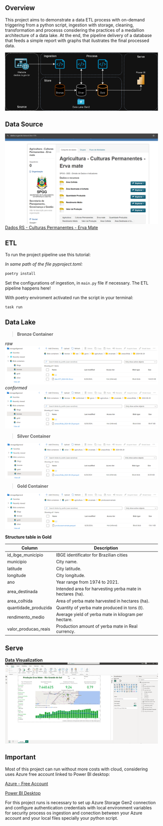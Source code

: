 ## Overview

This project aims to demonstrate a data ETL process with on-demand triggering from a python script, ingestion with storage, cleaning, transformation and processs considering the practices of a medallion architecture of a data lake. At the end, the pipeline delivery of a database that feeds a simple report with graphs that ilustrates the final processed data.

![Project Archictecture](./docs/download.png)

## Data Source
![Source](./docs/source.png)
[Dados RS - Culturas Permanentes - Erva Mate](https://dados.rs.gov.br/dataset/dee-976)

## ETL


To run the project pipeline use this tutorial:

*In same path of the file pyproject.toml:*
```py
poetry install
```

Set the configurations of ingestion, in `main.py` file if necessary. The ETL pipeline happens here!

With poetry enviroment activated run the script in your terminal:
```py
task run
```

## Data Lake
>**Bronze Container** 

*raw*
![Raw](./docs/raw.png)
*conformed*
![Conformed](./docs/conformed.png)

>**Silver Container** 

![Silver](./docs/silver.png)

>**Gold Container**

![Gold](./docs/gold.png)

**Structure table in Gold**

| **Column** | **Description** |
|--------|-------------|
|id_ibge_municipio | IBGE identificator for Brazilian cities |
|municipio | City name. |
|latitude | City latitude. |
|longitude | City longitude. |
|ano | Year range from 1974 to 2021. |
|area_destinada | Intended area for harvesting  yerba mate in hectares (ha). |
|area_colhida |	Area of yerba mate harvested in hectares (ha). |
|quantidade_produzida |	Quantity of yerba mate produced in tons (t). |
|rendimento_medio |	Average yield of yerba mate in kilogram per hectare. |
|valor_producao_reais |	Production amount of yerba mate in Real currency.| 

## Serve
**Data Visualization**
![Data Visualization](./docs/overview.png)

## Important 
Most of this project can run without more costs with cloud, considering uses Azure free account linked to Power BI desktop:

[Azure - Free Account](https://azure.microsoft.com/en-us/pricing/purchase-options/azure-account)

[Power BI Desktop](https://www.microsoft.com/pt-br/download/details.aspx?id=58494)

For this project runs is necessary to set up Azure Storage Gen2 connection and configure authentication credentials with local environment variables for security process os ingestion and conection between your Azure account and your local files specially your python script. 
